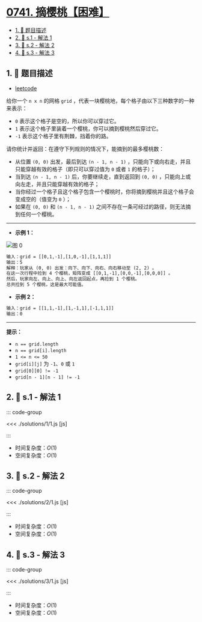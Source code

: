 # [0741. 摘樱桃【困难】](https://github.com/tnotesjs/TNotes.leetcode/tree/main/notes/0741.%20%E6%91%98%E6%A8%B1%E6%A1%83%E3%80%90%E5%9B%B0%E9%9A%BE%E3%80%91)

<!-- region:toc -->

- [1. 📝 题目描述](#1--题目描述)
- [2. 🎯 s.1 - 解法 1](#2--s1---解法-1)
- [3. 🎯 s.2 - 解法 2](#3--s2---解法-2)
- [4. 🎯 s.3 - 解法 3](#4--s3---解法-3)

<!-- endregion:toc -->

## 1. 📝 题目描述

- [leetcode](https://leetcode.cn/problems/cherry-pickup/)

给你一个 `n x n` 的网格 `grid` ，代表一块樱桃地，每个格子由以下三种数字的一种来表示：

- `0` 表示这个格子是空的，所以你可以穿过它。
- `1` 表示这个格子里装着一个樱桃，你可以摘到樱桃然后穿过它。
- `-1` 表示这个格子里有荆棘，挡着你的路。

请你统计并返回：在遵守下列规则的情况下，能摘到的最多樱桃数：

- 从位置 `(0, 0)` 出发，最后到达 `(n - 1, n - 1)` ，只能向下或向右走，并且只能穿越有效的格子（即只可以穿过值为 `0` 或者 `1` 的格子）；
- 当到达 `(n - 1, n - 1)` 后，你要继续走，直到返回到 `(0, 0)` ，只能向上或向左走，并且只能穿越有效的格子；
- 当你经过一个格子且这个格子包含一个樱桃时，你将摘到樱桃并且这个格子会变成空的（值变为 `0` ）；
- 如果在 `(0, 0)` 和 `(n - 1, n - 1)` 之间不存在一条可经过的路径，则无法摘到任何一个樱桃。

---

- **示例 1：**

![图 0](https://cdn.jsdelivr.net/gh/tnotesjs/imgs@main/2025-09-15-20-24-20.png)

```txt
输入：grid = [[0,1,-1],[1,0,-1],[1,1,1]]
输出：5
解释：玩家从 (0, 0) 出发：向下、向下、向右、向右移动至 (2, 2) 。
在这一次行程中捡到 4 个樱桃，矩阵变成 [[0,1,-1],[0,0,-1],[0,0,0]] 。
然后，玩家向左、向上、向上、向左返回起点，再捡到 1 个樱桃。
总共捡到 5 个樱桃，这是最大可能值。
```

- **示例 2：**

```txt
输入：grid = [[1,1,-1],[1,-1,1],[-1,1,1]]
输出：0
```

---

**提示：**

- `n == grid.length`
- `n == grid[i].length`
- `1 <= n <= 50`
- `grid[i][j]` 为 `-1`、`0` 或 `1`
- `grid[0][0] != -1`
- `grid[n - 1][n - 1] != -1`

## 2. 🎯 s.1 - 解法 1

::: code-group

<<< ./solutions/1/1.js [js]

:::

- 时间复杂度：$O(1)$
- 空间复杂度：$O(1)$

## 3. 🎯 s.2 - 解法 2

::: code-group

<<< ./solutions/2/1.js [js]

:::

- 时间复杂度：$O(1)$
- 空间复杂度：$O(1)$

## 4. 🎯 s.3 - 解法 3

::: code-group

<<< ./solutions/3/1.js [js]

:::

- 时间复杂度：$O(1)$
- 空间复杂度：$O(1)$
